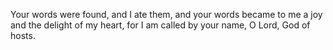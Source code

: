 Your words were found, and I ate them, and your words became to me a joy and the delight of my heart, for I am called by your name, O Lord, God of hosts.
